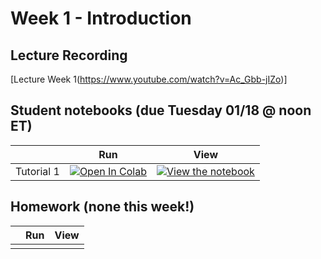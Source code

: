 # Week 1 - Introduction

## Lecture Recording

[Lecture Week 1(https://www.youtube.com/watch?v=Ac_Gbb-jIZo)]

## Student notebooks (due Tuesday 01/18 @ noon ET)

|   | Run | View |
| - | --- | ---- |
| Tutorial 1 | [![Open In Colab](https://colab.research.google.com/assets/colab-badge.svg)](https://colab.research.google.com/github/CIS-522/course-content/blob/main/W01_Introduction/students/CIS_522_W1D1_Tutorial_–_Student_Version.ipynb) | [![View the notebook](https://img.shields.io/badge/render-nbviewer-orange.svg)](https://nbviewer.jupyter.org/github/CIS-522/course-content/blob/main/W01_Introduction/students/CIS_522_W1D1_Tutorial_–_Student_Version.ipynb?flush_cache=true) |


## Homework (none this week!)
|   | Run | View |
| - | --- | ---- |
|  |  |
